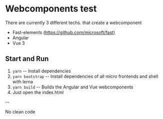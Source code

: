 # Webcomponents test

There are currently 3 different techs. that create a webcomponent

- Fast-elements (https://github.com/microsoft/fast)
- Angular 
- Vue 3

## Start and Run

1. ``yarn`` -- Install dependencies
2. ``yarn bootstrap`` -- Install dependencies of all micro frontends and shell with lerna
3. ``yarn build`` -- Builds the Angular and Vue webcomponents
4. Just open the index.html

--

No clean code

